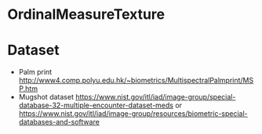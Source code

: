 # OrdinalMeasureTexture

# Dataset
* Palm print http://www4.comp.polyu.edu.hk/~biometrics/MultispectralPalmprint/MSP.htm
* Mugshot dataset https://www.nist.gov/itl/iad/image-group/special-database-32-multiple-encounter-dataset-meds
or https://www.nist.gov/itl/iad/image-group/resources/biometric-special-databases-and-software
